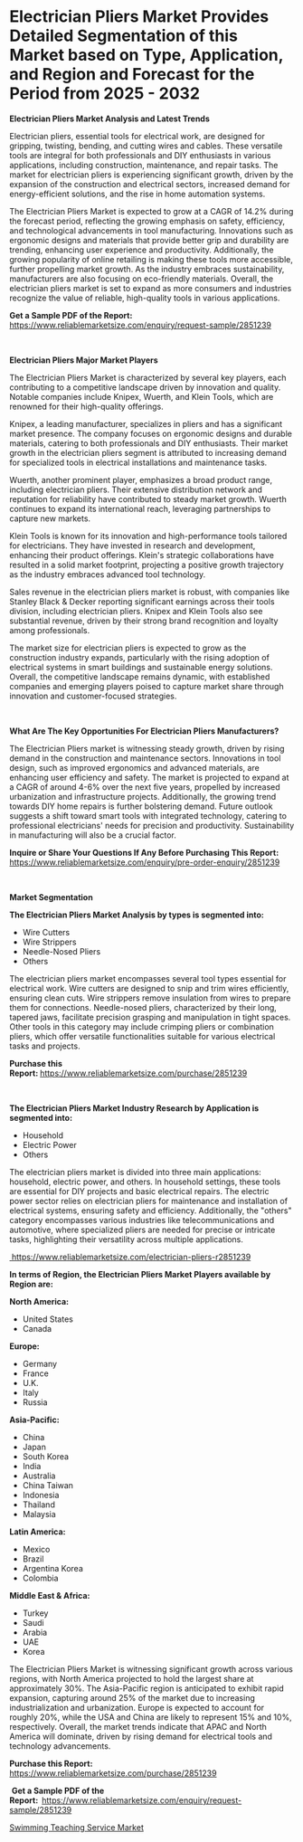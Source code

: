 <p><h1>Electrician Pliers Market Provides Detailed Segmentation of this Market based on Type, Application, and Region and Forecast for the Period from 2025 - 2032</h1></p><p><strong>Electrician Pliers Market Analysis and Latest Trends</strong></p>
<p><p>Electrician pliers, essential tools for electrical work, are designed for gripping, twisting, bending, and cutting wires and cables. These versatile tools are integral for both professionals and DIY enthusiasts in various applications, including construction, maintenance, and repair tasks. The market for electrician pliers is experiencing significant growth, driven by the expansion of the construction and electrical sectors, increased demand for energy-efficient solutions, and the rise in home automation systems.</p><p>The Electrician Pliers Market is expected to grow at a CAGR of 14.2% during the forecast period, reflecting the growing emphasis on safety, efficiency, and technological advancements in tool manufacturing. Innovations such as ergonomic designs and materials that provide better grip and durability are trending, enhancing user experience and productivity. Additionally, the growing popularity of online retailing is making these tools more accessible, further propelling market growth. As the industry embraces sustainability, manufacturers are also focusing on eco-friendly materials. Overall, the electrician pliers market is set to expand as more consumers and industries recognize the value of reliable, high-quality tools in various applications.</p></p>
<p><strong>Get a Sample PDF of the Report:&nbsp;</strong> <a href="https://www.reliablemarketsize.com/enquiry/request-sample/2851239?utm_campaign=3076&utm_medium=2&utm_source=Github&utm_content=ia&utm_term=11032025&utm_id=electrician-pliers">https://www.reliablemarketsize.com/enquiry/request-sample/2851239</a></p>
<p>&nbsp;</p>
<p><strong>Electrician Pliers Major Market Players</strong></p>
<p><p>The Electrician Pliers Market is characterized by several key players, each contributing to a competitive landscape driven by innovation and quality. Notable companies include Knipex, Wuerth, and Klein Tools, which are renowned for their high-quality offerings.</p><p>Knipex, a leading manufacturer, specializes in pliers and has a significant market presence. The company focuses on ergonomic designs and durable materials, catering to both professionals and DIY enthusiasts. Their market growth in the electrician pliers segment is attributed to increasing demand for specialized tools in electrical installations and maintenance tasks.</p><p>Wuerth, another prominent player, emphasizes a broad product range, including electrician pliers. Their extensive distribution network and reputation for reliability have contributed to steady market growth. Wuerth continues to expand its international reach, leveraging partnerships to capture new markets.</p><p>Klein Tools is known for its innovation and high-performance tools tailored for electricians. They have invested in research and development, enhancing their product offerings. Klein's strategic collaborations have resulted in a solid market footprint, projecting a positive growth trajectory as the industry embraces advanced tool technology.</p><p>Sales revenue in the electrician pliers market is robust, with companies like Stanley Black & Decker reporting significant earnings across their tools division, including electrician pliers. Knipex and Klein Tools also see substantial revenue, driven by their strong brand recognition and loyalty among professionals.</p><p>The market size for electrician pliers is expected to grow as the construction industry expands, particularly with the rising adoption of electrical systems in smart buildings and sustainable energy solutions. Overall, the competitive landscape remains dynamic, with established companies and emerging players poised to capture market share through innovation and customer-focused strategies.</p></p>
<p>&nbsp;</p>
<p><strong>What Are The Key Opportunities For Electrician Pliers Manufacturers?</strong></p>
<p><p>The Electrician Pliers market is witnessing steady growth, driven by rising demand in the construction and maintenance sectors. Innovations in tool design, such as improved ergonomics and advanced materials, are enhancing user efficiency and safety. The market is projected to expand at a CAGR of around 4-6% over the next five years, propelled by increased urbanization and infrastructure projects. Additionally, the growing trend towards DIY home repairs is further bolstering demand. Future outlook suggests a shift toward smart tools with integrated technology, catering to professional electricians' needs for precision and productivity. Sustainability in manufacturing will also be a crucial factor.</p></p>
<p><strong>Inquire or Share Your Questions If Any Before Purchasing This Report:</strong> <a href="https://www.reliablemarketsize.com/enquiry/pre-order-enquiry/2851239?utm_campaign=3076&utm_medium=2&utm_source=Github&utm_content=ia&utm_term=11032025&utm_id=electrician-pliers">https://www.reliablemarketsize.com/enquiry/pre-order-enquiry/2851239</a></p>
<p>&nbsp;</p>
<p><strong>Market Segmentation</strong></p>
<p><strong>The Electrician Pliers Market Analysis by types is segmented into:</strong></p>
<p><ul><li>Wire Cutters</li><li>Wire Strippers</li><li>Needle-Nosed Pliers</li><li>Others</li></ul></p>
<p><p>The electrician pliers market encompasses several tool types essential for electrical work. Wire cutters are designed to snip and trim wires efficiently, ensuring clean cuts. Wire strippers remove insulation from wires to prepare them for connections. Needle-nosed pliers, characterized by their long, tapered jaws, facilitate precision grasping and manipulation in tight spaces. Other tools in this category may include crimping pliers or combination pliers, which offer versatile functionalities suitable for various electrical tasks and projects.</p></p>
<p><strong>Purchase this Report:&nbsp;</strong><a href="https://www.reliablemarketsize.com/purchase/2851239?utm_campaign=3076&utm_medium=2&utm_source=Github&utm_content=ia&utm_term=11032025&utm_id=electrician-pliers">https://www.reliablemarketsize.com/purchase/2851239</a></p>
<p>&nbsp;</p>
<p><strong>The Electrician Pliers Market Industry Research by Application is segmented into:</strong></p>
<p><ul><li>Household</li><li>Electric Power</li><li>Others</li></ul></p>
<p><p>The electrician pliers market is divided into three main applications: household, electric power, and others. In household settings, these tools are essential for DIY projects and basic electrical repairs. The electric power sector relies on electrician pliers for maintenance and installation of electrical systems, ensuring safety and efficiency. Additionally, the "others" category encompasses various industries like telecommunications and automotive, where specialized pliers are needed for precise or intricate tasks, highlighting their versatility across multiple applications.</p></p>
<p><a href="https://www.reliablemarketsize.com/electrician-pliers-r2851239?utm_campaign=3076&utm_medium=2&utm_source=Github&utm_content=ia&utm_term=11032025&utm_id=electrician-pliers">&nbsp;https://www.reliablemarketsize.com/electrician-pliers-r2851239</a></p>
<p><strong>In terms of Region, the Electrician Pliers Market Players available by Region are:</strong></p>
<p>
    <p> <strong> North America: </strong>
        <ul>
            <li>United States</li>
            <li>Canada</li>
        </ul>
        </p> 
    <p> <strong> Europe: </strong>
        <ul>
            <li>Germany</li>
            <li>France</li>
            <li>U.K.</li>
            <li>Italy</li>
            <li>Russia</li>
        </ul>
        </p> 
    <p> <strong> Asia-Pacific: </strong>
        <ul>
            <li>China</li>
            <li>Japan</li>
            <li>South Korea</li>
            <li>India</li>
            <li>Australia</li>
            <li>China Taiwan</li>
            <li>Indonesia</li>
            <li>Thailand</li>
            <li>Malaysia</li>
        </ul>
        </p> 
    <p> <strong> Latin America: </strong>
        <ul>
            <li>Mexico</li>
            <li>Brazil</li>
            <li>Argentina Korea</li>
            <li>Colombia</li>
        </ul>
        </p> 
    <p> <strong> Middle East & Africa: </strong>
        <ul>
            <li>Turkey</li>
            <li>Saudi</li>
            <li>Arabia</li>
            <li>UAE</li>
            <li>Korea</li>
        </ul>
    </p>
    </p>
<p><p>The Electrician Pliers Market is witnessing significant growth across various regions, with North America projected to hold the largest share at approximately 30%. The Asia-Pacific region is anticipated to exhibit rapid expansion, capturing around 25% of the market due to increasing industrialization and urbanization. Europe is expected to account for roughly 20%, while the USA and China are likely to represent 15% and 10%, respectively. Overall, the market trends indicate that APAC and North America will dominate, driven by rising demand for electrical tools and technology advancements.</p></p>
<p><strong>Purchase this Report: </strong><a href="https://www.reliablemarketsize.com/purchase/2851239?utm_campaign=3076&utm_medium=2&utm_source=Github&utm_content=ia&utm_term=11032025&utm_id=electrician-pliers">https://www.reliablemarketsize.com/purchase/2851239</a></p>
<p>&nbsp;<strong>Get a Sample PDF of the Report:&nbsp;&nbsp;</strong><a href="https://www.reliablemarketsize.com/enquiry/request-sample/2851239?utm_campaign=3076&utm_medium=2&utm_source=Github&utm_content=ia&utm_term=11032025&utm_id=electrician-pliers">https://www.reliablemarketsize.com/enquiry/request-sample/2851239</a></p>
<p><strong></strong></p>
<p><p><a href="https://github.com/donnypolan/Market-Research-Report-List-1/blob/main/swimming-teaching-service-market.md?utm_campaign=3076&utm_medium=2&utm_source=Github&utm_content=ia&utm_term=11032025&utm_id=electrician-pliers">Swimming Teaching Service Market</a></p></p>